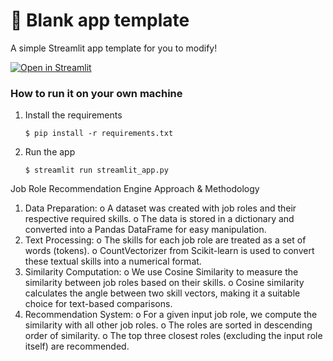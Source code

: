 # 🎈 Blank app template

A simple Streamlit app template for you to modify!

[![Open in Streamlit](https://static.streamlit.io/badges/streamlit_badge_black_white.svg)](https://blank-app-template.streamlit.app/)

### How to run it on your own machine

1. Install the requirements

   ```
   $ pip install -r requirements.txt
   ```

2. Run the app

   ```
   $ streamlit run streamlit_app.py
   ```

Job Role Recommendation Engine
Approach & Methodology
1.	Data Preparation:
o	A dataset was created with job roles and their respective required skills.
o	The data is stored in a dictionary and converted into a Pandas DataFrame for easy manipulation.
2.	Text Processing:
o	The skills for each job role are treated as a set of words (tokens).
o	CountVectorizer from Scikit-learn is used to convert these textual skills into a numerical format.
3.	Similarity Computation:
o	We use Cosine Similarity to measure the similarity between job roles based on their skills.
o	Cosine similarity calculates the angle between two skill vectors, making it a suitable choice for text-based comparisons.
4.	Recommendation System:
o	For a given input job role, we compute the similarity with all other job roles.
o	The roles are sorted in descending order of similarity.
o	The top three closest roles (excluding the input role itself) are recommended.

